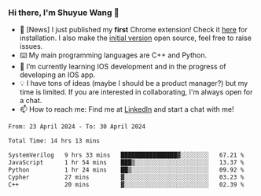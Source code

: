 ### Hi there, I'm Shuyue Wang 👋

- 🎉 [News] I just published my **first** Chrome extension! Check it [here](https://chrome.google.com/webstore/detail/aiofdhjednbbfajbcpmgbblpljncfnkh) for installation. I also make the [initial version](https://github.com/wangsy503/PennCalendar) open source, feel free to raise issues.
- ⌨️ My main programming languages are C++ and Python.
- 🌱 I’m currently learning IOS development and in the progress of developing an IOS app.
- 💡 I have tons of ideas (maybe I should be a product manager?) but my time is limited. If you are interested in collaborating, I'm always open for a chat.
- 📫 How to reach me: Find me at [LinkedIn](https://www.linkedin.com/in/shuyuew/) and start a chat with me!

<!--
**wangsy503/wangsy503** is a ✨ _special_ ✨ repository because its `README.md` (this file) appears on your GitHub profile.

Here are some ideas to get you started:

- 🔭 I’m currently working on ...
- 🌱 I’m currently learning ...
- 👯 I’m looking to collaborate on ...
- 🤔 I’m looking for help with ...
- 💬 Ask me about ...
- 📫 How to reach me: ...
- 😄 Pronouns: ...
- ⚡ Fun fact: ...
-->
<!--START_SECTION:waka-->

```txt
From: 23 April 2024 - To: 30 April 2024

Total Time: 14 hrs 13 mins

SystemVerilog   9 hrs 33 mins   ████████████████▓░░░░░░░░   67.21 %
JavaScript      1 hr 54 mins    ███▒░░░░░░░░░░░░░░░░░░░░░   13.37 %
Python          1 hr 24 mins    ██▒░░░░░░░░░░░░░░░░░░░░░░   09.92 %
Cypher          27 mins         ▓░░░░░░░░░░░░░░░░░░░░░░░░   03.23 %
C++             20 mins         ▓░░░░░░░░░░░░░░░░░░░░░░░░   02.39 %
```

<!--END_SECTION:waka-->
